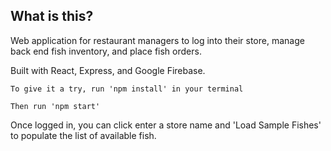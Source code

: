 ## What is this?

Web application for restaurant managers to log into their store, manage back end fish inventory, and place fish orders.

Built with React, Express, and Google Firebase.


```
To give it a try, run 'npm install' in your terminal
```
```
Then run 'npm start'
```

Once logged in, you can click enter a store name and 'Load Sample Fishes' to populate the list of available fish.
